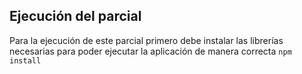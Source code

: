 ## Ejecución del parcial
Para la ejecución de este parcial primero debe instalar las librerías necesarias para poder ejecutar la aplicación de manera correcta <code>npm install</code> 

